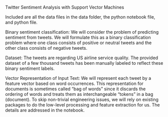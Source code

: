 Twitter Sentiment Analysis with Support Vector Machines

Included are all the data files in the data folder, the python notebook file, and python file.

Binary sentiment classification:
We will consider the problem of predicting sentiment 
from tweets. We will formulate this as a binary classification problem where one class 
consists of positive or neutral tweets and the other class consists of negative tweets.

Dataset: 
The tweets are regarding US airline service quality. The provided dataset of a
few thousand tweets has been manually labeled to reflect these binary sentiment labels.

Vector Representation of Input Text: 
We will represent each tweet by a feature vector based on word occurrences. This representation 
for documents is sometimes called “bag of words” since it discards the ordering of words and treats 
them as interchangeable “tokens” in a bag (document). To skip non-trivial engineering issues, we will
rely on existing packages to do the low-level processing and feature extraction for us. The details are 
addressed in the notebook.
